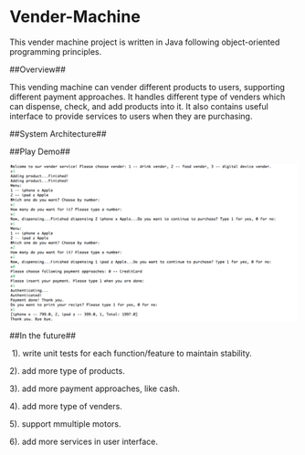 # Vender-Machine

This vender machine project is written in Java following object-oriented programming principles. 

##Overview##

  This vending machine can vender different products to users, supporting different payment approaches. It handles different    type of venders which can dispense, check, and add products into it. It also contains useful interface to provide services to users when they are purchasing.
  
##System Architecture##



##Play Demo##

![Demo](https://github.com/XinYao1992/Vender-Machine/blob/master/result.png)

##In the future##

  1). write unit tests for each function/feature to maintain stability.
  
  2). add more type of products.
  
  3). add more payment approaches, like cash.
  
  4). add more type of venders.
  
  5). support mmultiple motors.
  
  6). add more services in user interface.
